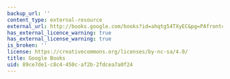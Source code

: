 ```yaml
---
backup_url: ''
content_type: external-resource
external_url: http://books.google.com/books?id=ahqtg54TXyEC&pg=PAfrontcover
has_external_licence_warning: true
has_external_license_warning: true
is_broken: ''
license: https://creativecommons.org/licenses/by-nc-sa/4.0/
title: Google Books
uid: 89ce7de1-c8c4-450c-af2b-2fdcea7a0f24
---
```

